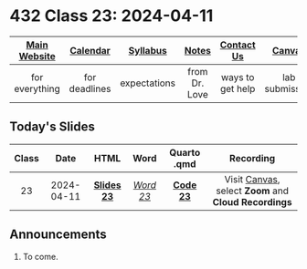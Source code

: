 # 432 Class 23: 2024-04-11

[Main Website](https://thomaselove.github.io/432-2024/) | [Calendar](https://thomaselove.github.io/432-2024/calendar.html) | [Syllabus](https://thomaselove.github.io/432-syllabus-2024/) | [Notes](https://thomaselove.github.io/432-notes/) | [Contact Us](https://thomaselove.github.io/432-2024/contact.html) | [Canvas](https://canvas.case.edu) | [Data and Code](https://github.com/THOMASELOVE/432-data) | [Sources](https://github.com/THOMASELOVE/432-classes-2024/tree/main/sources)
:-----------: | :--------------: | :----------: | :---------: | :-------------: | :-----------: | :------------: |:------:
for everything | for deadlines | expectations | from Dr. Love | ways to get help | lab submission | for downloads | to read

## Today's Slides

Class | Date | HTML | Word | Quarto .qmd | Recording
:---: | :--------: | :------: | :------: | :------: | :-------------:
23 | 2024-04-11 | **[Slides 23](https://thomaselove.github.io/432-slides-2024/slides23.html)** | *[Word 23](https://thomaselove.github.io/432-slides-2024/slides23w.docx)* | **[Code 23](https://github.com/THOMASELOVE/432-slides-2024/blob/main/slides23.qmd)** | Visit [Canvas](https://canvas.case.edu/), select **Zoom** and **Cloud Recordings**

## Announcements

1. To come.
